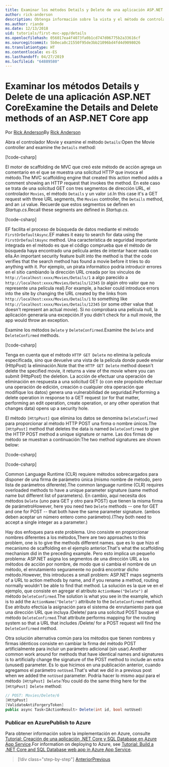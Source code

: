```yaml
---
title: Examinar los métodos Details y Delete de una aplicación ASP.NET Core
author: rick-anderson
description: Obtenga información sobre la vista y el método de controlador Details en una aplicación básica ASP.NET Core MVC.
ms.author: riande
ms.date: 12/13/2018
uid: tutorials/first-mvc-app/details
ms.openlocfilehash: 056017ea4f4073fa0b1cd747d06775b2a33616cf
ms.sourcegitcommit: 5b0eca8c21550f95de3bb21096bd4fd4d9098026
ms.translationtype: HT
ms.contentlocale: es-ES
ms.lasthandoff: 04/27/2019
ms.locfileid: "64889580"
---
```

# <a name="examine-the-details-and-delete-methods-of-an-aspnet-core-app"></a><span data-ttu-id="c550f-103">Examinar los métodos Details y Delete de una aplicación ASP.NET Core</span><span class="sxs-lookup"><span data-stu-id="c550f-103">Examine the Details and Delete methods of an ASP.NET Core app</span></span>

<span data-ttu-id="c550f-104">Por [Rick Anderson](https://twitter.com/RickAndMSFT)</span><span class="sxs-lookup"><span data-stu-id="c550f-104">By [Rick Anderson](https://twitter.com/RickAndMSFT)</span></span>

<span data-ttu-id="c550f-105">Abra el controlador Movie y examine el método `Details`:</span><span class="sxs-lookup"><span data-stu-id="c550f-105">Open the Movie controller and examine the `Details` method:</span></span>

[!code-csharp[](start-mvc/sample/MvcMovie22/Controllers/MoviesController.cs?name=snippet_details)]

<span data-ttu-id="c550f-106">El motor de scaffolding de MVC que creó este método de acción agrega un comentario en el que se muestra una solicitud HTTP que invoca el método.</span><span class="sxs-lookup"><span data-stu-id="c550f-106">The MVC scaffolding engine that created this action method adds a comment showing an HTTP request that invokes the method.</span></span> <span data-ttu-id="c550f-107">En este caso se trata de una solicitud GET con tres segmentos de dirección URL, el controlador `Movies`, el método `Details` y un valor `id`.</span><span class="sxs-lookup"><span data-stu-id="c550f-107">In this case it's a GET request with three URL segments, the `Movies` controller, the `Details` method, and an `id` value.</span></span> <span data-ttu-id="c550f-108">Recuerde que estos segmentos se definen en *Startup.cs*.</span><span class="sxs-lookup"><span data-stu-id="c550f-108">Recall these segments are defined in *Startup.cs*.</span></span>

[!code-csharp[](start-mvc/sample/MvcMovie/Startup.cs?highlight=5&name=snippet_1)]

<span data-ttu-id="c550f-109">EF facilita el proceso de búsqueda de datos mediante el método `FirstOrDefaultAsync`.</span><span class="sxs-lookup"><span data-stu-id="c550f-109">EF makes it easy to search for data using the `FirstOrDefaultAsync` method.</span></span> <span data-ttu-id="c550f-110">Una característica de seguridad importante integrada en el método es que el código comprueba que el método de búsqueda haya encontrado una película antes de intentar hacer nada con ella.</span><span class="sxs-lookup"><span data-stu-id="c550f-110">An important security feature built into the method is that the code verifies that the search method has found a movie before it tries to do anything with it.</span></span> <span data-ttu-id="c550f-111">Por ejemplo, un pirata informático podría introducir errores en el sitio cambiando la dirección URL creada por los vínculos de `http://localhost:xxxx/Movies/Details/1` a algo parecido a `http://localhost:xxxx/Movies/Details/12345` (o algún otro valor que no represente una película real).</span><span class="sxs-lookup"><span data-stu-id="c550f-111">For example, a hacker could introduce errors into the site by changing the URL created by the links from `http://localhost:xxxx/Movies/Details/1` to something like  `http://localhost:xxxx/Movies/Details/12345` (or some other value that doesn't represent an actual movie).</span></span> <span data-ttu-id="c550f-112">Si no comprobara una película null, la aplicación generaría una excepción.</span><span class="sxs-lookup"><span data-stu-id="c550f-112">If you didn't check for a null movie, the app would throw an exception.</span></span>

<span data-ttu-id="c550f-113">Examine los métodos `Delete` y `DeleteConfirmed`.</span><span class="sxs-lookup"><span data-stu-id="c550f-113">Examine the `Delete` and `DeleteConfirmed` methods.</span></span>

[!code-csharp[](start-mvc/sample/MvcMovie22/Controllers/MoviesController.cs?name=snippet_delete)]

<span data-ttu-id="c550f-114">Tenga en cuenta que el método `HTTP GET Delete` no elimina la película especificada, sino que devuelve una vista de la película donde puede enviar (HttpPost) la eliminación.</span><span class="sxs-lookup"><span data-stu-id="c550f-114">Note that the `HTTP GET Delete` method doesn't delete the specified movie, it returns a view of the movie where you can submit (HttpPost) the deletion.</span></span> <span data-ttu-id="c550f-115">La acción de efectuar una operación de eliminación en respuesta a una solicitud GET (o con este propósito efectuar una operación de edición, creación o cualquier otra operación que modifique los datos) genera una vulnerabilidad de seguridad.</span><span class="sxs-lookup"><span data-stu-id="c550f-115">Performing a delete operation in response to a GET request (or for that matter, performing an edit operation, create operation, or any other operation that changes data) opens up a security hole.</span></span>

<span data-ttu-id="c550f-116">El método `[HttpPost]` que elimina los datos se denomina `DeleteConfirmed` para proporcionar al método HTTP POST una firma o nombre únicos.</span><span class="sxs-lookup"><span data-stu-id="c550f-116">The `[HttpPost]` method that deletes the data is named `DeleteConfirmed` to give the HTTP POST method a unique signature or name.</span></span> <span data-ttu-id="c550f-117">Las dos firmas de método se muestran a continuación:</span><span class="sxs-lookup"><span data-stu-id="c550f-117">The two method signatures are shown below:</span></span>

[!code-csharp[](start-mvc/sample/MvcMovie/Controllers/MoviesController.cs?name=snippet_delete2)]

[!code-csharp[](start-mvc/sample/MvcMovie/Controllers/MoviesController.cs?name=snippet_delete3)]

<span data-ttu-id="c550f-118">Common Language Runtime (CLR) requiere métodos sobrecargados para disponer de una firma de parámetro única (mismo nombre de método, pero lista de parámetros diferente).</span><span class="sxs-lookup"><span data-stu-id="c550f-118">The common language runtime (CLR) requires overloaded methods to have a unique parameter signature (same method name but different list of parameters).</span></span> <span data-ttu-id="c550f-119">En cambio, aquí necesita dos métodos `Delete` (uno para GET y otro para POST) que tienen la misma firma de parámetro</span><span class="sxs-lookup"><span data-stu-id="c550f-119">However, here you need two `Delete` methods -- one for GET and one for POST -- that both have the same parameter signature.</span></span> <span data-ttu-id="c550f-120">(ambos deben aceptar un número entero como parámetro).</span><span class="sxs-lookup"><span data-stu-id="c550f-120">(They both need to accept a single integer as a parameter.)</span></span>

<span data-ttu-id="c550f-121">Hay dos enfoques para este problema. Uno consiste en proporcionar nombres diferentes a los métodos,</span><span class="sxs-lookup"><span data-stu-id="c550f-121">There are two approaches to this problem, one is to give the methods different names.</span></span> <span data-ttu-id="c550f-122">que es lo que hizo el mecanismo de scaffolding en el ejemplo anterior.</span><span class="sxs-lookup"><span data-stu-id="c550f-122">That's what the scaffolding mechanism did in the preceding example.</span></span> <span data-ttu-id="c550f-123">Pero esto implica un pequeño problema: ASP.NET asigna los segmentos de una dirección URL a los métodos de acción por nombre, de modo que si cambia el nombre de un método, el enrutamiento seguramente no podrá encontrar dicho método.</span><span class="sxs-lookup"><span data-stu-id="c550f-123">However, this introduces a small problem: ASP.NET maps segments of a URL to action methods by name, and if you rename a method, routing normally wouldn't be able to find that method.</span></span> <span data-ttu-id="c550f-124">La solución es la que ve en el ejemplo, que consiste en agregar el atributo `ActionName("Delete")` al método `DeleteConfirmed`.</span><span class="sxs-lookup"><span data-stu-id="c550f-124">The solution is what you see in the example, which is to add the `ActionName("Delete")` attribute to the `DeleteConfirmed` method.</span></span> <span data-ttu-id="c550f-125">Ese atributo efectúa la asignación para el sistema de enrutamiento para que una dirección URL que incluya /Delete/ para una solicitud POST busque el método `DeleteConfirmed`.</span><span class="sxs-lookup"><span data-stu-id="c550f-125">That attribute performs mapping for the routing system so that a URL that includes /Delete/ for a POST request will find the `DeleteConfirmed` method.</span></span>

<span data-ttu-id="c550f-126">Otra solución alternativa común para los métodos que tienen nombres y firmas idénticos consiste en cambiar la firma del método POST artificialmente para incluir un parámetro adicional (sin usar).</span><span class="sxs-lookup"><span data-stu-id="c550f-126">Another common work around for methods that have identical names and signatures is to artificially change the signature of the POST method to include an extra (unused) parameter.</span></span> <span data-ttu-id="c550f-127">Es lo que hicimos en una publicación anterior, cuando agregamos el parámetro `notUsed`.</span><span class="sxs-lookup"><span data-stu-id="c550f-127">That's what we did in a previous post when we added the `notUsed` parameter.</span></span> <span data-ttu-id="c550f-128">Podría hacer lo mismo aquí para el método `[HttpPost] Delete`:</span><span class="sxs-lookup"><span data-stu-id="c550f-128">You could do the same thing here for the `[HttpPost] Delete` method:</span></span>

```csharp
// POST: Movies/Delete/6
[HttpPost]
[ValidateAntiForgeryToken]
public async Task<IActionResult> Delete(int id, bool notUsed)
```

### <a name="publish-to-azure"></a><span data-ttu-id="c550f-129">Publicar en Azure</span><span class="sxs-lookup"><span data-stu-id="c550f-129">Publish to Azure</span></span>

<span data-ttu-id="c550f-130">Para obtener información sobre la implementación en Azure, consulte [Tutorial: Creación de una aplicación .NET Core y SQL Database en Azure App Service](/azure/app-service/app-service-web-tutorial-dotnetcore-sqldb).</span><span class="sxs-lookup"><span data-stu-id="c550f-130">For information on deploying to Azure, see [Tutorial: Build a .NET Core and SQL Database web app in Azure App Service](/azure/app-service/app-service-web-tutorial-dotnetcore-sqldb).</span></span>

> [!div class="step-by-step"]
> [<span data-ttu-id="c550f-131">Anterior</span><span class="sxs-lookup"><span data-stu-id="c550f-131">Previous</span></span>](validation.md)
